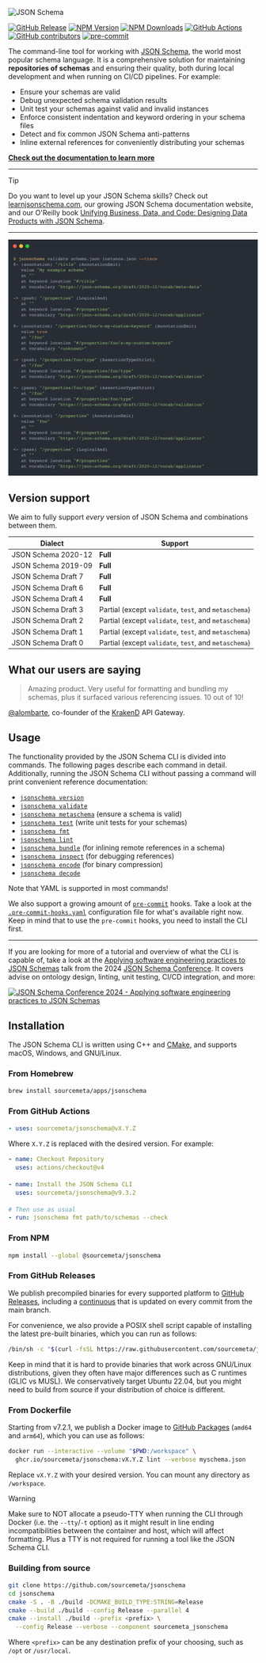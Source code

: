 ![JSON Schema](./assets/banner.png)

[![GitHub Release](https://img.shields.io/github/v/release/sourcemeta/jsonschema)](https://github.com/sourcemeta/jsonschema/releases)
[![NPM Version](https://img.shields.io/npm/v/@sourcemeta/jsonschema)](https://www.npmjs.com/package/@sourcemeta/jsonschema)
[![NPM Downloads](https://img.shields.io/npm/dm/%40sourcemeta%2Fjsonschema)](https://www.npmjs.com/package/@sourcemeta/jsonschema)
[![GitHub Actions](https://github.com/sourcemeta/jsonschema/actions/workflows/test.yml/badge.svg)](https://github.com/sourcemeta/jsonschema/actions)
[![GitHub contributors](https://img.shields.io/github/contributors/sourcemeta/jsonschema.svg)](https://github.com/sourcemeta/jsonschema/graphs/contributors/)
[![pre-commit](https://img.shields.io/badge/pre--commit-enabled-brightgreen?logo=pre-commit&logoColor=white)](https://github.com/sourcemeta/jsonschema/blob/main/.pre-commit-hooks.yaml)

The command-line tool for working with [JSON Schema](https://json-schema.org),
the world most popular schema language. It is a comprehensive solution for
maintaining **repositories of schemas** and ensuring their quality, both during
local development and when running on CI/CD pipelines. For example:

- Ensure your schemas are valid
- Debug unexpected schema validation results
- Unit test your schemas against valid and invalid instances
- Enforce consistent indentation and keyword ordering in your schema files
- Detect and fix common JSON Schema anti-patterns
- Inline external references for conveniently distributing your schemas

[**Check out the documentation to learn more**](#usage)

***

> [!TIP]
> Do you want to level up your JSON Schema skills? Check out
> [learnjsonschema.com](https://www.learnjsonschema.com), our growing JSON
> Schema documentation website, and our O'Reilly book [Unifying Business, Data,
> and Code: Designing Data Products with JSON
> Schema](https://www.oreilly.com/library/view/unifying-business-data/9781098144999/).

***

![JSON Schema CLI Example](./assets/example.png)

Version support
---------------

We aim to fully support _every_ version of JSON Schema and combinations between them.

| Dialect             | Support                                               |
|---------------------|-------------------------------------------------------|
| JSON Schema 2020-12 | **Full**                                              |
| JSON Schema 2019-09 | **Full**                                              |
| JSON Schema Draft 7 | **Full**                                              |
| JSON Schema Draft 6 | **Full**                                              |
| JSON Schema Draft 4 | **Full**                                              |
| JSON Schema Draft 3 | Partial (except `validate`, `test`, and `metaschema`) |
| JSON Schema Draft 2 | Partial (except `validate`, `test`, and `metaschema`) |
| JSON Schema Draft 1 | Partial (except `validate`, `test`, and `metaschema`) |
| JSON Schema Draft 0 | Partial (except `validate`, `test`, and `metaschema`) |

What our users are saying
-------------------------

> Amazing product. Very useful for formatting and bundling my schemas, plus it
> surfaced various referencing issues. 10 out of 10!

[@alombarte](https://github.com/alombarte), co-founder of the
[KrakenD](https://www.krakend.io) API Gateway.

Usage
-----

The functionality provided by the JSON Schema CLI is divided into commands. The
following pages describe each command in detail. Additionally, running the JSON
Schema CLI without passing a command will print convenient reference
documentation:

- [`jsonschema version`](./docs/version.markdown)
- [`jsonschema validate`](./docs/validate.markdown)
- [`jsonschema metaschema`](./docs/metaschema.markdown) (ensure a schema is valid)
- [`jsonschema test`](./docs/test.markdown) (write unit tests for your schemas)
- [`jsonschema fmt`](./docs/format.markdown)
- [`jsonschema lint`](./docs/lint.markdown)
- [`jsonschema bundle`](./docs/bundle.markdown) (for inlining remote references in a schema)
- [`jsonschema inspect`](./docs/inspect.markdown) (for debugging references)
- [`jsonschema encode`](./docs/encode.markdown) (for binary compression)
- [`jsonschema decode`](./docs/decode.markdown)

Note that YAML is supported in most commands!

We also support a growing amount of [`pre-commit`](https://pre-commit.com)
hooks. Take a look at the
[`.pre-commit-hooks.yaml`](https://github.com/sourcemeta/jsonschema/blob/main/.pre-commit-hooks.yaml)
configuration file for what's available right now. Keep in mind that to use the
`pre-commit` hooks, you need to install the CLI first.

***

If you are looking for more of a tutorial and overview of what the CLI is
capable of, take a look at the [Applying software engineering practices to JSON
Schemas](https://www.youtube.com/watch?v=wJ7bK22n3IU) talk from the 2024 [JSON
Schema Conference](https://conference.json-schema.org). It covers advise on
ontology design, linting, unit testing, CI/CD integration, and more:

[![JSON Schema Conference 2024 - Applying software engineering practices to JSON Schemas](https://img.youtube.com/vi/wJ7bK22n3IU/0.jpg)](https://www.youtube.com/watch?v=wJ7bK22n3IU)

Installation
------------

The JSON Schema CLI is written using C++ and [CMake](https://cmake.org/), and
supports macOS, Windows, and GNU/Linux.

### From Homebrew

```sh
brew install sourcemeta/apps/jsonschema
```

### From GitHub Actions

```yaml
- uses: sourcemeta/jsonschema@vX.Y.Z
```

Where `X.Y.Z` is replaced with the desired version. For example:

```yaml
- name: Checkout Repository
  uses: actions/checkout@v4

- name: Install the JSON Schema CLI
  uses: sourcemeta/jsonschema@v9.3.2

# Then use as usual
- run: jsonschema fmt path/to/schemas --check
```

### From NPM

```sh
npm install --global @sourcemeta/jsonschema
```

### From GitHub Releases

We publish precompiled binaries for every supported platform to [GitHub
Releases](https://github.com/sourcemeta/jsonschema/releases), including a
[continuous](https://github.com/sourcemeta/jsonschema/releases/tag/continuous)
that is updated on every commit from the main branch.

For convenience, we also provide a POSIX shell script capable of installing the
latest pre-built binaries, which you can run as follows:

```sh
/bin/sh -c "$(curl -fsSL https://raw.githubusercontent.com/sourcemeta/jsonschema/main/install -H "Cache-Control: no-cache, no-store, must-revalidate")"
```

Keep in mind that it is hard to provide binaries that work across GNU/Linux
distributions, given they often have major differences such as C runtimes (GLIC
vs MUSL). We conservatively target Ubuntu 22.04, but you might need to build
from source if your distribution of choice is different.

### From Dockerfile

Starting from v7.2.1, we publish a Docker image to [GitHub
Packages](https://github.com/sourcemeta/jsonschema/pkgs/container/jsonschema)
(`amd64` and `arm64`), which you can use as follows:

```sh
docker run --interactive --volume "$PWD:/workspace" \
  ghcr.io/sourcemeta/jsonschema:vX.Y.Z lint --verbose myschema.json
```

Replace `vX.Y.Z` with your desired version. You can mount any directory as `/workspace`.

> [!WARNING]
> Make sure to NOT allocate a pseudo-TTY when running the CLI through Docker
> (i.e. the `--tty`/`-t` option) as it might result in line ending
> incompatibilities between the container and host, which will affect
> formatting. Plus a TTY is not required for running a tool like the JSON
> Schema CLI.

### Building from source

```sh
git clone https://github.com/sourcemeta/jsonschema
cd jsonschema
cmake -S . -B ./build -DCMAKE_BUILD_TYPE:STRING=Release
cmake --build ./build --config Release --parallel 4
cmake --install ./build --prefix <prefix> \
  --config Release --verbose --component sourcemeta_jsonschema
```

Where `<prefix>` can be any destination prefix of your choosing, such as `/opt`
or `/usr/local`.
